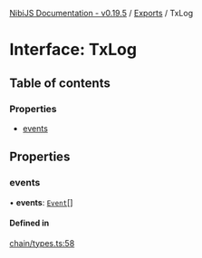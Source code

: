 [NibiJS Documentation - v0.19.5](../intro.md) / [Exports](../modules.md) / TxLog

# Interface: TxLog

## Table of contents

### Properties

- [events](TxLog.md#events)

## Properties

### events

• **events**: [`Event`](Event.md)[]

#### Defined in

[chain/types.ts:58](https://github.com/NibiruChain/ts-sdk/blob/4e080fd/packages/nibijs/src/chain/types.ts#L58)

